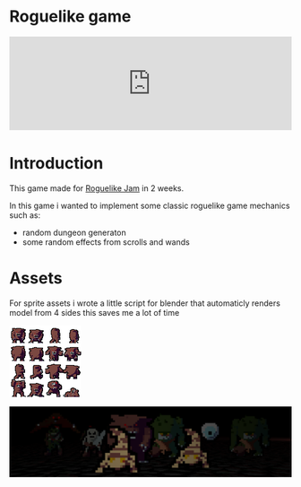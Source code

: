 # Roguelike game

<iframe frameborder="0" src="https://itch.io/embed/1740261?dark=true" width="100%" height="167"><a href="https://k-aa.itch.io/doomedcorpses">DoomedCorpses by k-aa</a></iframe>

# Introduction
This game made for [Roguelike Jam](https://itch.io/jam/roguelike-jam-4) in 2 weeks.

In this game i wanted to implement some classic roguelike game mechanics such as:
- random dungeon generaton
- some random effects from scrolls and wands

# Assets

For sprite assets i wrote a little script for blender that automaticly renders model from 4 sides this saves me a lot of time

![spritesheet](Assets/Sprites/Monsters/BugBearSheet.png "spritesheet")



![spritesheet](Assets/Sprites/game-header.png "spritesheet")

